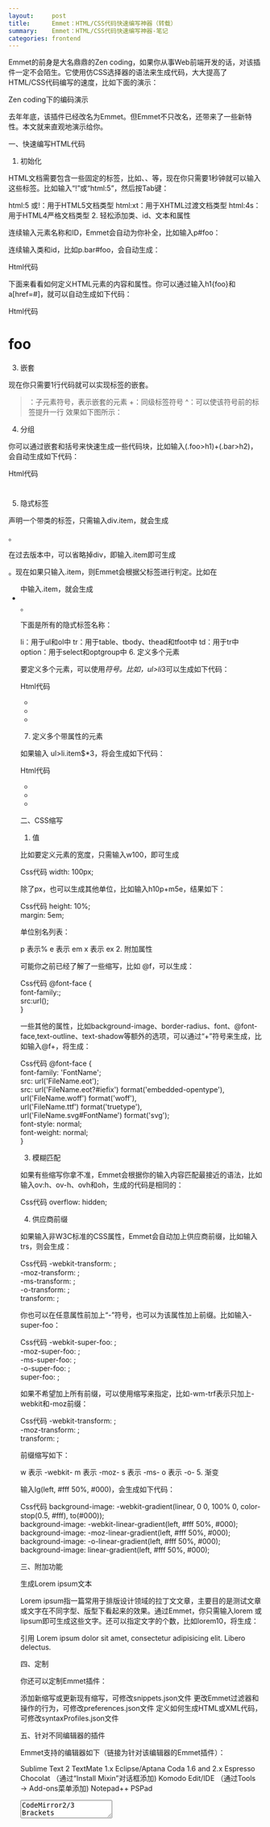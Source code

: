 ```yaml
---
layout:     post
title:      Emmet：HTML/CSS代码快速编写神器（转载）      
summary:    Emmet：HTML/CSS代码快速编写神器-笔记
categories: frontend
---
```


Emmet的前身是大名鼎鼎的Zen coding，如果你从事Web前端开发的话，对该插件一定不会陌生。它使用仿CSS选择器的语法来生成代码，大大提高了HTML/CSS代码编写的速度，比如下面的演示： 

 
Zen coding下的编码演示


去年年底，该插件已经改名为Emmet。但Emmet不只改名，还带来了一些新特性。本文就来直观地演示给你。 

一、快速编写HTML代码 

1.  初始化 

HTML文档需要包含一些固定的标签，比如<html>、<head>、<body>等，现在你只需要1秒钟就可以输入这些标签。比如输入“!”或“html:5”，然后按Tab键： 




html:5 或!：用于HTML5文档类型
html:xt：用于XHTML过渡文档类型
html:4s：用于HTML4严格文档类型
2.  轻松添加类、id、文本和属性 

连续输入元素名称和ID，Emmet会自动为你补全，比如输入p#foo： 




连续输入类和id，比如p.bar#foo，会自动生成： 

Html代码 
<p class="bar" id="foo"></p>  

下面来看看如何定义HTML元素的内容和属性。你可以通过输入h1{foo}和a[href=#]，就可以自动生成如下代码：

Html代码 
<h1>foo</h1>  
<a href="#"></a>  




3.  嵌套 

现在你只需要1行代码就可以实现标签的嵌套。 

>：子元素符号，表示嵌套的元素
+：同级标签符号
^：可以使该符号前的标签提升一行
效果如下图所示： 




4.  分组 

你可以通过嵌套和括号来快速生成一些代码块，比如输入(.foo>h1)+(.bar>h2)，会自动生成如下代码： 

Html代码 
<div class="foo">  
  <h1></h1>  
</div>  
<div class="bar">  
  <h2></h2>  
</div>  

5.  隐式标签 

声明一个带类的标签，只需输入div.item，就会生成<div class="item"></div>。 

在过去版本中，可以省略掉div，即输入.item即可生成<div class="item"></div>。现在如果只输入.item，则Emmet会根据父标签进行判定。比如在<ul>中输入.item，就会生成<li class="item"></li>。 

下面是所有的隐式标签名称： 

li：用于ul和ol中
tr：用于table、tbody、thead和tfoot中
td：用于tr中
option：用于select和optgroup中
6.  定义多个元素 

要定义多个元素，可以使用*符号。比如，ul>li*3可以生成如下代码： 

Html代码 
<ul>  
  <li></li>  
  <li></li>  
  <li></li>  
</ul>  





7.  定义多个带属性的元素 

如果输入 ul>li.item$*3，将会生成如下代码： 

Html代码 
<ul>  
  <li class="item1"></li>  
  <li class="item2"></li>  
  <li class="item3"></li>  
</ul>  





二、CSS缩写 

1.  值 

比如要定义元素的宽度，只需输入w100，即可生成 

Css代码 
width: 100px;  




除了px，也可以生成其他单位，比如输入h10p+m5e，结果如下： 

Css代码 
height: 10%;  
margin: 5em;  


单位别名列表： 

p 表示%
e 表示 em
x 表示 ex
2.  附加属性 

可能你之前已经了解了一些缩写，比如 @f，可以生成： 

Css代码 
@font-face {  
  font-family:;  
  src:url();  
}  

一些其他的属性，比如background-image、border-radius、font、@font-face,text-outline、text-shadow等额外的选项，可以通过“+”符号来生成，比如输入@f+，将生成： 

Css代码 
@font-face {  
  font-family: 'FontName';  
  src: url('FileName.eot');  
  src: url('FileName.eot?#iefix') format('embedded-opentype'),  
     url('FileName.woff') format('woff'),  
     url('FileName.ttf') format('truetype'),  
     url('FileName.svg#FontName') format('svg');  
  font-style: normal;  
  font-weight: normal;  
}  




3.  模糊匹配 

如果有些缩写你拿不准，Emmet会根据你的输入内容匹配最接近的语法，比如输入ov:h、ov-h、ovh和oh，生成的代码是相同的： 

Css代码 
overflow: hidden;  




4.  供应商前缀 

如果输入非W3C标准的CSS属性，Emmet会自动加上供应商前缀，比如输入trs，则会生成： 

Css代码 
-webkit-transform: ;  
-moz-transform: ;  
-ms-transform: ;  
-o-transform: ;  
transform: ;  




你也可以在任意属性前加上“-”符号，也可以为该属性加上前缀。比如输入-super-foo： 

Css代码 
-webkit-super-foo: ;  
-moz-super-foo: ;  
-ms-super-foo: ;  
-o-super-foo: ;  
super-foo: ;  

如果不希望加上所有前缀，可以使用缩写来指定，比如-wm-trf表示只加上-webkit和-moz前缀： 

Css代码 
-webkit-transform: ;  
-moz-transform: ;  
transform: ;  

前缀缩写如下： 

w 表示 -webkit-
m 表示 -moz-
s 表示 -ms-
o 表示 -o-
5.  渐变 

输入lg(left, #fff 50%, #000)，会生成如下代码： 

Css代码 
background-image: -webkit-gradient(linear, 0 0, 100% 0, color-stop(0.5, #fff), to(#000));  
background-image: -webkit-linear-gradient(left, #fff 50%, #000);  
background-image: -moz-linear-gradient(left, #fff 50%, #000);  
background-image: -o-linear-gradient(left, #fff 50%, #000);  
background-image: linear-gradient(left, #fff 50%, #000);  




三、附加功能 

生成Lorem ipsum文本 

Lorem ipsum指一篇常用于排版设计领域的拉丁文文章，主要目的是测试文章或文字在不同字型、版型下看起来的效果。通过Emmet，你只需输入lorem 或 lipsum即可生成这些文字。还可以指定文字的个数，比如lorem10，将生成： 

引用
Lorem ipsum dolor sit amet, consectetur adipisicing elit. Libero delectus.




四、定制 

你还可以定制Emmet插件： 

添加新缩写或更新现有缩写，可修改snippets.json文件
更改Emmet过滤器和操作的行为，可修改preferences.json文件
定义如何生成HTML或XML代码，可修改syntaxProfiles.json文件

五、针对不同编辑器的插件 

Emmet支持的编辑器如下（链接为针对该编辑器的Emmet插件）： 

Sublime Text 2
TextMate 1.x
Eclipse/Aptana
Coda 1.6 and 2.x
Espresso
Chocolat （通过“Install Mixin”对话框添加)
Komodo Edit/IDE （通过Tools → Add-ons菜单添加)
Notepad++
PSPad
<textarea>
CodeMirror2/3
Brackets
相关文档：http://docs.emmet.io/（其中包含了一个Demo，你可以试验文中所提到的这些缩写） 


##### 人生格言

```
多做，少说，说不能让女人高潮。
```